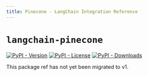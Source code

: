 ```yaml
---
title: Pinecone - LangChain Integration Reference
---
```


# `langchain-pinecone`

[![PyPI - Version](https://img.shields.io/pypi/v/langchain-pinecone?label=%20)](https://pypi.org/project/langchain-pinecone/#history)
[![PyPI - License](https://img.shields.io/pypi/l/langchain-pinecone)](https://opensource.org/licenses/MIT)
[![PyPI - Downloads](https://img.shields.io/pepy/dt/langchain-pinecone)](https://pypistats.org/packages/langchain-pinecone)

This package ref has not yet been migrated to v1.
